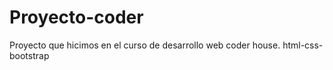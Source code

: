 # Proyecto-coder
Proyecto que hicimos en el curso de desarrollo web coder house. html-css-bootstrap
